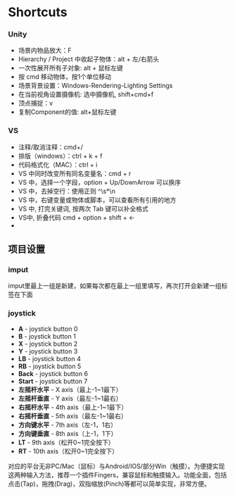 # Shortcuts

### Unity

- 场景内物品放大：F
- Hierarchy / Project 中收起子物体：alt + 左/右箭头
- 一次性展开所有子对象: alt + 鼠标左键 
- 按 cmd 移动物体，按1个单位移动
- 场景背景设置：Windows-Rendering-Lighting Settings
- 在当前视角设置摄像机: 选中摄像机, shift+cmd+f
- 顶点捕捉：v
- 复制Component的值: alt+鼠标左键 

### VS

- 注释/取消注释：cmd+/
- 排版（windows）：ctrl + k + f
- 代码格式化（MAC）：ctrl + i
- VS 中同时改变所有同名变量名：cmd + r
- VS 中，选择一个字段，option + Up/DownArrow 可以换序
- VS 中，去掉空行：使用正则 ^\s\*\n
- VS 中，右键变量或物体或脚本，可以查看所有引用的地方
- VS 中, 打完关键词, 按两次 Tab 键可以补全格式
- VS中, 折叠代码 cmd + option + shift + ←
- 

## 项目设置

### imput

imput里最上一组是新建，如果每次都在最上一组里填写，再次打开会新建一组标签在下面

### joystick

- **A** - joystick button 0
- **B** - joystick button 1
- **X** - joystick button 2
- **Y** - joystick button 3
- **LB** - joystick button 4
- **RB** - joystick button 5
- **Back** - joystick button 6
- **Start** - joystick button 7
- **左摇杆水平** - X axis（最上-1~1最下）
- **左摇杆垂直** - Y axis（最左-1~1最右）
- **右摇杆水平** - 4th axis（最上-1~1最下）
- **右摇杆垂直** - 5th axis（最左-1~1最右）
- **方向键水平** - 7th axis（左-1，1右）
- **方向键垂直** - 8th axis（上-1，1下）
- **LT** - 9th axis（松开0~1完全按下）
- **RT** - 10th axis（松开0~1完全按下）

对应的平台无非PC/Mac（鼠标）与Android/IOS/部分Win（触摸）。为便捷实现这两种输入方法，推荐一个插件Fingers，兼容鼠标和触摸输入。功能全面，包括点击(Tap)，拖拽(Drag)，双指缩放(Pinch)等都可以简单实现，非常方便。